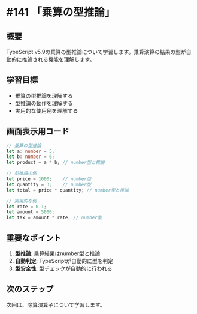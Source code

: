 # #141 「乗算の型推論」

## 概要
TypeScript v5.9の乗算の型推論について学習します。乗算演算の結果の型が自動的に推論される機能を理解します。

## 学習目標
- 乗算の型推論を理解する
- 型推論の動作を理解する
- 実用的な使用例を理解する

## 画面表示用コード

```typescript
// 乗算の型推論
let a: number = 5;
let b: number = 6;
let product = a * b; // number型と推論

// 型推論の例
let price = 1000;    // number型
let quantity = 3;    // number型
let total = price * quantity; // number型と推論

// 実用的な例
let rate = 0.1;
let amount = 5000;
let tax = amount * rate; // number型
```

## 重要なポイント
1. **型推論**: 乗算結果はnumber型と推論
2. **自動判定**: TypeScriptが自動的に型を判定
3. **型安全性**: 型チェックが自動的に行われる

## 次のステップ
次回は、除算演算子について学習します。

